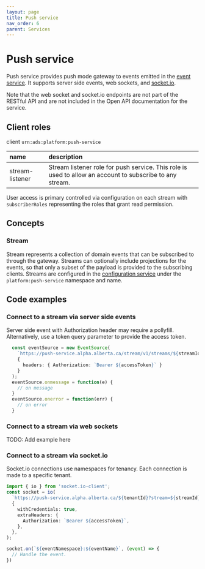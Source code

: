 ```yaml
---
layout: page
title: Push service
nav_order: 6
parent: Services
---
```


# Push service
Push service provides push mode gateway to events emitted in the [event service](event-service.md). It supports server side events, web sockets, and [socket.io](https://socket.io).

Note that the web socket and socket.io endpoints are not part of the RESTful API and are not included in the Open API documentation for the service.

## Client roles
client `urn:ads:platform:push-service`

| name | description |
|:-|:-|
| stream-listener | Stream listener role for push service. This role is used to allow an account to subscribe to any stream.  |

User access is primary controlled via configuration on each stream with `subscriberRoles` representing the roles that grant read permission.

## Concepts
### Stream
Stream represents a collection of domain events that can be subscribed to through the gateway. Streams can optionally include projections for the events, so that only a subset of the payload is provided to the subscribing clients. Streams are configured in the [configuration service](configuration-service.md) under the `platform:push-service` namespace and name.

## Code examples
### Connect to a stream via server side events
Server side event with Authorization header may require a pollyfill. Alternatively, use a token query parameter to provide the access token.

```typescript
  const eventSource = new EventSource(
    `https://push-service.alpha.alberta.ca/stream/v1/streams/${streamId}`,
    {
      headers: { Authorization: `Bearer ${accessToken}` }
    }
  );
  eventSource.onmessage = function(e) {
    // on message
  }
  eventSource.onerror = function(err) {
    // on error
  }
```

### Connect to a stream via web sockets
TODO: Add example here

### Connect to a stream via socket.io
Socket.io connections use namespaces for tenancy. Each connection is made to a specific tenant.

```typescript
import { io } from 'socket.io-client';
const socket = io(
  `https://push-service.alpha.alberta.ca/${tenantId}?stream=${streamId}`,
  {
    withCredentials: true,
    extraHeaders: {
      Authorization: `Bearer ${accessToken}`,
    },
  },
);

socket.on(`${eventNamespace}:${eventName}`, (event) => {
  // Handle the event.
})
```
